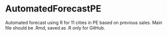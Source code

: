 # AutomatedForecastPE

Automated forecast using R for 11 cities in PE based on previous sales. Main file should be .Rmd, saved as .R only for GitHub.

